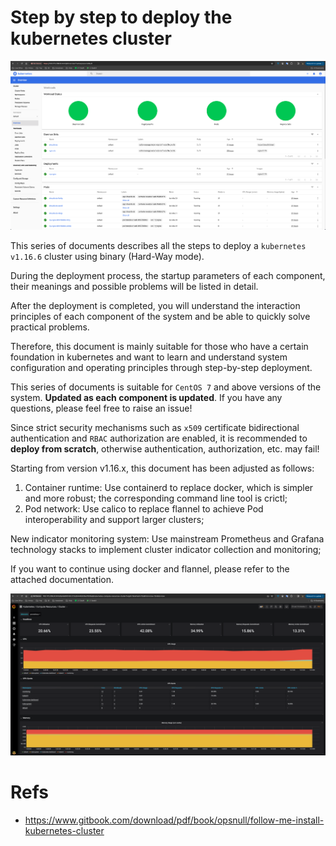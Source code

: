 # Step by step to deploy the kubernetes cluster

![k8s-dashboard.png](images%2Fk8s-dashboard.png)

This series of documents describes all the steps to deploy a `kubernetes v1.16.6` cluster using binary (Hard-Way mode).

During the deployment process, the startup parameters of each component, their meanings and possible problems will be listed in detail.

After the deployment is completed, you will understand the interaction principles of each component of the system and be able to quickly solve practical problems.

Therefore, this document is mainly suitable for those who have a certain foundation in kubernetes and want to learn and understand system configuration and operating principles through step-by-step deployment.

This series of documents is suitable for `CentOS 7` and above versions of the system. **Updated as each component is updated**. If you have any questions, please feel free to raise an issue!

Since strict security mechanisms such as `x509` certificate bidirectional authentication and `RBAC` authorization are enabled, it is recommended to **deploy from scratch**, otherwise authentication, authorization, etc. may fail!

Starting from version v1.16.x, this document has been adjusted as follows:
1. Container runtime: Use containerd to replace docker, which is simpler and more robust; the corresponding command line tool is crictl;
2. Pod network: Use calico to replace flannel to achieve Pod interoperability and support larger clusters;

New indicator monitoring system: Use mainstream Prometheus and Grafana technology stacks to implement cluster indicator collection and monitoring;

If you want to continue using docker and flannel, please refer to the attached documentation.

![grafana_dashboard.png](images%2Fgrafana_dashboard.png)

# Refs
- https://www.gitbook.com/download/pdf/book/opsnull/follow-me-install-kubernetes-cluster
